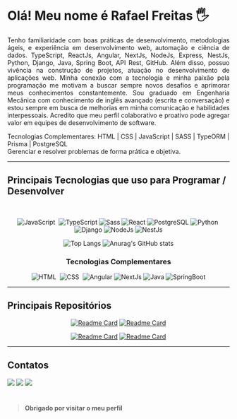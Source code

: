 # Olá! Meu nome é Rafael Freitas 🖐️

<p align='justify'>
Tenho familiaridade com boas práticas de desenvolvimento, metodologias ágeis, e experiência em desenvolvimento web, automação e ciência de dados. 
  TypeScript, ReactJs, Angular, NextJs, NodeJs, Express, NestJs, Python, Django, Java, Spring Boot, API Rest, GitHub. 
Além disso, possuo vivência na construção de projetos, atuação no desenvolvimento de aplicações web. Minha conexão com a tecnologia e minha paixão pela programação me motivam a buscar sempre novos desafios e aprimorar meus conhecimentos constantemente.
Sou graduado em Engenharia Mecânica com conhecimento de inglês avançado (escrita e conversação) e estou sempre em busca de melhorias em minha comunicação e habilidades interpessoais. Acredito que meu perfil colaborativo e proativo pode agregar valor em equipes de desenvolvimento de software.

Tecnologias Complementares:
HTML | CSS | JavaScript | SASS | TypeORM | Prisma | PostgreSQL  
Gerenciar e resolver problemas de forma prática e objetiva.
</p>

<hr>

## Principais Tecnologias que uso para Programar / Desenvolver

<div align='center'><br>
  

![JavaScript](https://img.shields.io/badge/JavaScript-F7DF1E?style=for-the-badge&logo=javascript&logoColor=black)&nbsp;
![TypeScript](https://img.shields.io/badge/typescript-%23007ACC.svg?style=for-the-badge&logo=typescript&logoColor=white)
![Sass](https://img.shields.io/badge/sass-CD6398?style=for-the-badge&logo=sass&logoColor=white)
![React](https://img.shields.io/badge/react-%2320232a.svg?style=for-the-badge&logo=react&logoColor=%2361DAFB)
![PostgreSQL](https://img.shields.io/badge/postgresql-396C94?style=for-the-badge&logo=postgresql&logoColor=white)
![Python](https://img.shields.io/badge/Python-14354C?style=for-the-badge&logo=python&logoColor=white)&nbsp;
![Django](https://img.shields.io/badge/Django-1D6921?style=for-the-badge&logo=Django&logoColor=white)
![NodeJs](https://img.shields.io/badge/nodejs-%2300599C.svg?style=for-the-badge&logo=nodejs&logoColor=white)
![NestJs](https://img.shields.io/badge/nestjs-E0234E?style=for-the-badge&logo=nestjs&logoColor=white)

![Top Langs](https://github-readme-stats.vercel.app/api/top-langs/?username=rafafreitasdev&custom_title=&layout=compact&bg_color=00000000&text_color=ffffff&hide_border=true&langs_count=10) 
![Anurag's GitHub stats](https://github-readme-stats.vercel.app/api?username=rafafreitasdev&theme=transparent&show_icons=true&text_color=ffffff&hide_border=true&hide_title=true&line_height=20&text_bold=false&card_width=100) 

</div>

<div align='center'>

### Tecnologias Complementares
  
![HTML](https://img.shields.io/badge/HTML5-E34F26?style=for-the-badge&logo=html5&logoColor=white)&nbsp;
![CSS](https://img.shields.io/badge/CSS3-1572B6?style=for-the-badge&logo=css3&logoColor=white)&nbsp;
![Angular](https://img.shields.io/badge/angular-%23DD0031.svg?style=for-the-badge&logo=angular&logoColor=white)
![NextJs](https://img.shields.io/badge/nextjs-000000?style=for-the-badge&logo=nextjs&logoColor=white)
![Java](https://img.shields.io/badge/java-%23ED8B00.svg?style=for-the-badge&logo=openjdk&logoColor=white)
![SpringBoot](https://img.shields.io/badge/springboot-6CB33E?style=for-the-badge&logo=springboot&logoColor=white)

</div>

<hr>

## Principais Repositórios

<div align='center'>

[![Readme Card](https://github-readme-stats.vercel.app/api/pin/?username=heliocarlitos&repo=html-css-js&bg_color=00000000&text_color=ffffff&hide_border=false&card_width=100)](https://github.com/heliocarlitos/html-css-js)
[![Readme Card](https://github-readme-stats.vercel.app/api/pin/?username=heliocarlitos&repo=Projectos-de-Sites&bg_color=00000000&text_color=ffffff&hide_border=false&card_width=100)](https://github.com/heliocarlitos/Projectos-de-Sites)

[![Readme Card](https://github-readme-stats.vercel.app/api/pin/?username=heliocarlitos&repo=componetes-de-um-Site&bg_color=00000000&text_color=ffffff&hide_border=false&card_width=100)](https://github.com/heliocarlitos/componetes-de-um-Site)
[![Readme Card](https://github-readme-stats.vercel.app/api/pin/?username=heliocarlitos&repo=formatacao-e-sintaxe-basica-do-github&bg_color=00000000&text_color=ffffff&hide_border=false&card_width=100)](https://github.com/heliocarlitos/formatacao-e-sintaxe-basica-do-github)

</div>

<hr>

## Contatos

<a href="mailto:raf.mec.ba@gmail.com" target="_blank"><img src='https://img.shields.io/badge/Gmail-D14836?style=for-the-badge&logo=gmail&logoColor=white'/></a>
<a href="https://wa.me/5571992951939?text=Ol%C3%A1%20eu%20sou%20%5BSeu%20Nome%20Completo%5D%2C%20peguei%20seu%20contacto%20no%20seu%20README%20do%20GitHub%2C%20eu%20gostaria%20de%20" target="_blank"><img src='https://img.shields.io/badge/WhatsApp-25D366?style=for-the-badge&logo=whatsapp&logoColor=white'/></a>
<a href="https://rafaelfreitasdev.com" target="_blank"><img src='https://img.shields.io/badge/PORTFOLIO-28589D?style=for-the-badge&logo=PORTFOLIO&logoColor=white'/></a>

#
> **Obrigado por visitar o meu perfil**
